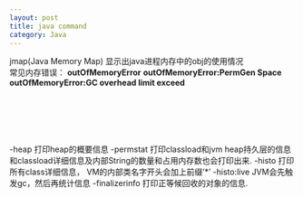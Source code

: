 ```yaml
---
layout: post
title: java command
category: Java
---
```

jmap(Java Memory Map) 显示出java进程内存中的obj的使用情况
<br/>
常见内存错误：
              **outOfMemoryError**
              **outOfMemoryError:PermGen Space** 
              **outOfMemoryError:GC overhead limit exceed** 


<br/><br/><br/><br/><br/>
-heap    打印heap的概要信息
-permstat 打印classload和jvm heap持久层的信息和classload详细信息及内部String的数量和占用内存数也会打印出来. 
-histo   打印所有class详细信息， VM的内部类名字开头会加上前缀‘*’
-histo:live JVM会先触发gc，然后再统计信息
-finalizerinfo 打印正等候回收的对象的信息.



